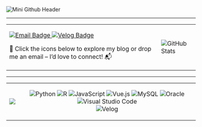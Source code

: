 <!-- Header Image -->
<img src="https://capsule-render.vercel.app/api?type=waving&color=FF4500&height=200&section=header&text=Mini%20Github&fontSize=90" alt="Mini Github Header" />

---

<table>
  <tr>
    <td>
      <!-- Contact and Blog Badges -->
      <p align="left">
        <a href="mailto:akkn920@naver.com">
          <img src="https://img.shields.io/badge/Email-FF6347?style=for-the-badge&logo=gmail&logoColor=white" alt="Email Badge"/>
        </a>
        <a href="https://velog.io/@mi_nini/posts" target="_blank">
          <img src="https://img.shields.io/badge/Velog-FF6F61?style=for-the-badge&logo=velog&logoColor=white" alt="Velog Badge"/>
        </a>
      </p>
      <p> 🚀 Click the icons below to explore my blog or drop me an email – I’d love to connect! 📬</p>
    </td>
    <td>
      <!-- GitHub Stats -->
      <img src="https://github-readme-stats.vercel.app/api?username=anuraghazra&show_icons=true&theme=radical" alt="GitHub Stats"/>
    </td>
  </tr>
</table>




---

<table>
  <tr>
    <td>
      <!-- Most Used Languages -->
      <img src="https://github-readme-stats.vercel.app/api/top-langs/?username=Bckmini&layout=compact&theme=radical&langs_count=6" />
    </td>
    <td>
      <!-- Technologies Badges Section -->
      <p align="center">
  <img src="https://img.shields.io/badge/Python-3776AB?style=flat-square&logo=python&logoColor=FFD343" alt="Python"/>
        <img src="https://img.shields.io/badge/R-276DC3?style=flat-square&logo=r&logoColor=white" alt="R"/>
        <img src="https://img.shields.io/badge/JavaScript-F7DF1E?style=flat-square&logo=javascript&logoColor=black" alt="JavaScript"/>
        <img src="https://img.shields.io/badge/Vue.js-4FC08D?style=flat-square&logo=vue.js&logoColor=white" alt="Vue.js"/>
        <img src="https://img.shields.io/badge/MySQL-4479A1?style=flat-square&logo=mysql&logoColor=white" alt="MySQL"/>
        <img src="https://img.shields.io/badge/Oracle-F80000?style=flat-square&logo=oracle&logoColor=white" alt="Oracle"/>
        <img src="https://img.shields.io/badge/Visual_Studio_Code-007ACC?style=flat-square&logo=visual-studio-code&logoColor=white" alt="Visual Studio Code"/><br>
  <img src="https://img.shields.io/badge/Velog-20C997?style=flat-square&logo=velog&logoColor=white" alt="Velog"/> 
      </p>
    </td>
  </tr>
</table>
